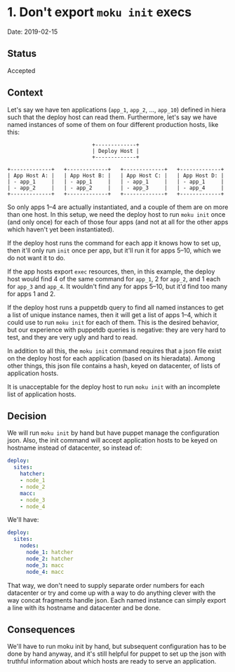# 1. Don't export `moku init` execs

Date: 2019-02-15

Status
------

Accepted

Context
-------

Let's say we have ten applications (`app_1`, `app_2`, ..., `app_10`)
defined in hiera such that the deploy host can read them. Furthermore,
let's say we have named instances of some of them on four different
production hosts, like this:

```
                           +-------------+
                           | Deploy Host |
                           +-------------+

+-------------+   +-------------+   +-------------+   +-------------+
| App Host A: |   | App Host B: |   | App Host C: |   | App Host D: |
| - app_1     |   | - app_1     |   | - app_1     |   | - app_1     |
| - app_2     |   | - app_2     |   | - app_3     |   | - app_4     |
+-------------+   +-------------+   +-------------+   +-------------+
```

So only apps 1–4 are actually instantiated, and a couple of them are on
more than one host. In this setup, we need the deploy host to run `moku
init` once (and only once) for each of those four apps (and not at all
for the other apps which haven't yet been instantiated).

If the deploy host runs the command for each app it knows how to set up,
then it'll only run `init` once per app, but it'll run it for apps 5–10,
which we do not want it to do.

If the app hosts export `exec` resources, then, in this example, the
deploy host would find 4 of the same command for `app_1`, 2 for `app_2`,
and 1 each for `app_3` and `app_4`. It wouldn't find any for apps 5–10,
but it'd find too many for apps 1 and 2.

If the deploy host runs a puppetdb query to find all named instances to
get a list of unique instance names, then it will get a list of apps
1–4, which it could use to run `moku init` for each of them. This is the
desired behavior, but our experience with puppetdb queries is negative:
they are very hard to test, and they are very ugly and hard to read.

In addition to all this, the `moku init` command requires that a json
file exist on the deploy host for each application (based on its
hieradata). Among other things, this json file contains a hash, keyed on
datacenter, of lists of application hosts.

It is unacceptable for the deploy host to run `moku init` with an
incomplete list of application hosts.

Decision
--------

We will run `moku init` by hand but have puppet manage the configuration
json. Also, the init command will accept application hosts to be keyed
on hostname instead of datacenter, so instead of:

```yaml
deploy:
  sites:
    hatcher:
    - node_1
    - node_2
    macc:
    - node_3
    - node_4
```

We'll have:

```yaml
deploy:
  sites:
    nodes:
      node_1: hatcher
      node_2: hatcher
      node_3: macc
      node_4: macc
```

That way, we don't need to supply separate order numbers for each
datacenter or try and come up with a way to do anything clever with the
way concat fragments handle json. Each named instance can simply export
a line with its hostname and datacenter and be done.

Consequences
------------

We'll have to run moku init by hand, but subsequent configuration has to
be done by hand anyway, and it's still helpful for puppet to set up the
json with truthful information about which hosts are ready to serve an
application.
